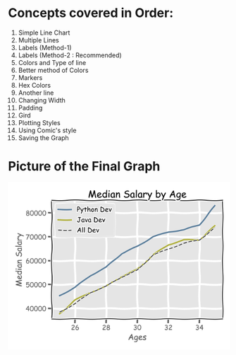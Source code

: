 # Concepts covered in Order:
01. Simple Line Chart
02. Multiple Lines
03. Labels (Method-1)
04. Labels (Method-2 : Recommended)
05. Colors and Type of line
06. Better method of Colors
07. Markers
08. Hex Colors
09. Another line
10. Changing Width
11. Padding
12. Gird
13. Plotting Styles
14. Using Comic's style
15. Saving the Graph

# Picture of the Final Graph
![Final Image](plot.png)

